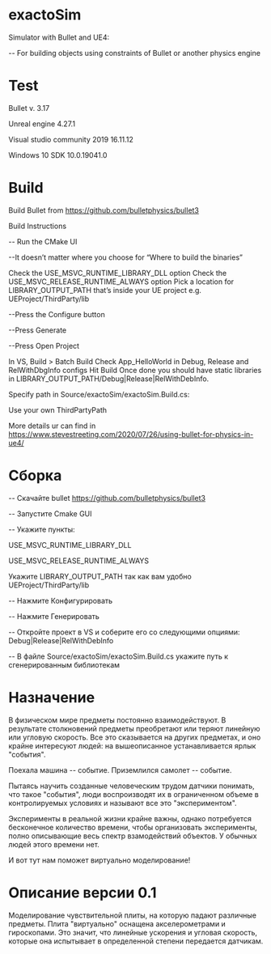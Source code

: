 # exactoSim
 Simulator with Bullet and UE4:

-- For building objects using constraints of Bullet or another physics engine

# Test 

Bullet v. 3.17

Unreal engine 4.27.1

Visual studio community 2019 16.11.12

Windows 10 SDK 10.0.19041.0

# Build

Build Bullet from https://github.com/bulletphysics/bullet3

Build Instructions

-- Run the CMake UI

--It doesn’t matter where you choose for “Where to build the binaries”

Check the USE_MSVC_RUNTIME_LIBRARY_DLL option
Check the USE_MSVC_RELEASE_RUNTIME_ALWAYS option
Pick a location for LIBRARY_OUTPUT_PATH that’s inside your UE project
e.g. UEProject/ThirdParty/lib

--Press the Configure button

--Press Generate

--Press Open Project

In VS, Build > Batch Build
Check App_HelloWorld in Debug, Release and RelWithDbgInfo configs
Hit Build
Once done you should have static libraries in LIBRARY_OUTPUT_PATH/Debug|Release|RelWithDebInfo.

Specify path in Source/exactoSim/exactoSim.Build.cs:

Use your own ThirdPartyPath

More details ur can find in https://www.stevestreeting.com/2020/07/26/using-bullet-for-physics-in-ue4/

# Сборка

-- Скачайте bullet https://github.com/bulletphysics/bullet3

-- Запустите Cmake GUI

-- Укажите пункты:

USE_MSVC_RUNTIME_LIBRARY_DLL

USE_MSVC_RELEASE_RUNTIME_ALWAYS

Укажите LIBRARY_OUTPUT_PATH так как вам удобно 
 UEProject/ThirdParty/lib

-- Нажмите Конфигурировать

-- Нажмите Генерировать

-- Откройте проект в VS и соберите его со следующими опциями: Debug|Release|RelWithDebInfo

-- В файле Source/exactoSim/exactoSim.Build.cs укажите путь к сгенерированным библиотекам 

# Назначение

В физическом мире предметы постоянно взаимодействуют. В результате столкновений предметы преобретают или теряют линейную или угловую скорость. Все это сказывается на других предметах, и оно крайне интересуют людей: на вышеописанное устанавливается ярлык "события".


Поехала машина -- событие. Приземлился самолет -- событие.


Пытаясь научить созданные человеческим трудом датчики понимать, что такое "события", люди воспроизводят их в ограниченном объеме в контролируемых условиях и называют все это "экспериментом".


Эксперименты в реальной жизни крайне важны, однако потребуется бесконечное количество времени, чтобы организовать эксперименты, полно описывающие весь спектр взамодействий объектов. У обычных людей этого времени нет. 


И вот тут нам поможет виртуально моделирование! 

# Описание версии 0.1

Моделирование чувствительной плиты, на которую падают различные предметы. Плита "виртуально" оснащена акселерометрами и гироскопами. Это значит, что линейные ускорения и угловая скорость, которые она испытывает в определенной степени передается датчикам.
